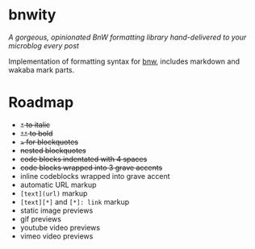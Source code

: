 bnwity
======

*A gorgeous, opinionated BnW formatting library hand-delivered to your microblog every post*

Implementation of formatting syntax for [bnw](https://github.com/stiletto/bnw), includes markdown and wakaba mark parts.

Roadmap
=======

 - ~~`*` to italic~~
 - ~~`**` to bold~~
 - ~~`>` for blockquotes~~
 - ~~nested blockquotes~~
 - ~~code blocks indentated with 4 spaces~~
 - ~~code blocks wrapped into 3 grave accents~~
 - inline codeblocks wrapped into grave accent
 - automatic URL markup
 - `[text](url)` markup
 - `[text][*]` and `[*]: link` markup
 - static image previews
 - gif previews
 - youtube video previews
 - vimeo video previews